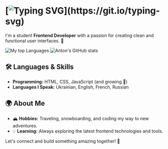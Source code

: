 # [![Typing SVG](https://readme-typing-svg.demolab.com?font=Fira+Code&pause=1000&width=435&lines=Hi+there!+👋I'm+Anton+Aksiuk!)](https://git.io/typing-svg)

I'm a student **Frontend Developer** with a passion for creating clean and functional user interfaces. 🌟

![My top Languages](https://github-readme-stats.vercel.app/api/top-langs/?username=antonaksyuk&layout=compact&hide=html,css&langs_count=10&theme=dark)
![Anton's GitHub stats](https://github-readme-stats.vercel.app/api?username=antonaksyuk&show_icons=true&theme=)

## 🛠️ Languages & Skills

- **Programming:** HTML, CSS, JavaScript (and growing 🚀)
- **Languages I Speak:** Ukrainian, English, French, Russian

## 🌍 About Me

- 🏔️ **Hobbies:** Traveling, snowboarding, and coding my way to new adventures.
- 💡 **Learning:** Always exploring the latest frontend technologies and tools.

Let's connect and build something amazing together! 🤝
